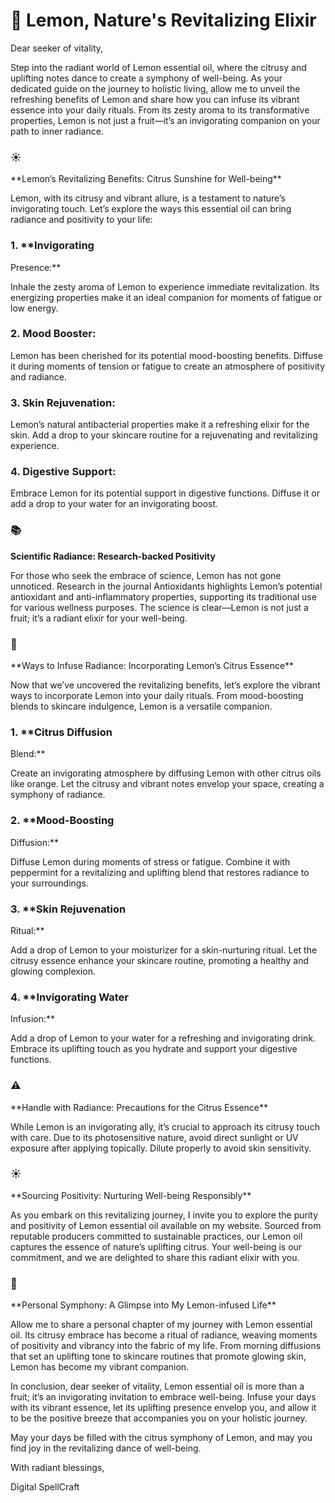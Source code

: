 # 🍋 Lemon, Nature's Revitalizing Elixir

Dear seeker of vitality,

Step into the radiant world of Lemon essential oil, where the citrusy
and uplifting notes dance to create a symphony of well-being. As your
dedicated guide on the journey to holistic living, allow me to unveil
the refreshing benefits of Lemon and share how you can infuse its
vibrant essence into your daily rituals. From its zesty aroma to its
transformative properties, Lemon is not just a fruit—it’s an
invigorating companion on your path to inner radiance.

### ☀️
\*\*Lemon’s Revitalizing Benefits: Citrus Sunshine for
Well-being\*\*

Lemon, with its citrusy and vibrant allure, is a testament to
nature’s invigorating touch. Let’s explore the ways this essential oil
can bring radiance and positivity to your life:

### 1. \*\*Invigorating
Presence:\*\*

Inhale the zesty aroma of Lemon to experience immediate
revitalization. Its energizing properties make it an ideal companion for
moments of fatigue or low energy.

### 2. **Mood Booster:**

Lemon has been cherished for its potential mood-boosting benefits.
Diffuse it during moments of tension or fatigue to create an atmosphere
of positivity and radiance.

### 3. **Skin Rejuvenation:**

Lemon’s natural antibacterial properties make it a refreshing elixir
for the skin. Add a drop to your skincare routine for a rejuvenating and
revitalizing experience.

### 4. **Digestive Support:**

Embrace Lemon for its potential support in digestive functions.
Diffuse it or add a drop to your water for an invigorating boost.

### 📚
**Scientific Radiance: Research-backed Positivity**

For those who seek the embrace of science, Lemon has not gone
unnoticed. Research in the journal Antioxidants highlights Lemon’s
potential antioxidant and anti-inflammatory properties, supporting its
traditional use for various wellness purposes. The science is
clear—Lemon is not just a fruit; it’s a radiant elixir for your
well-being.

### 🌿
\*\*Ways to Infuse Radiance: Incorporating Lemon’s Citrus
Essence\*\*

Now that we’ve uncovered the revitalizing benefits, let’s explore the
vibrant ways to incorporate Lemon into your daily rituals. From
mood-boosting blends to skincare indulgence, Lemon is a versatile
companion.

### 1. \*\*Citrus Diffusion
Blend:\*\*

Create an invigorating atmosphere by diffusing Lemon with other
citrus oils like orange. Let the citrusy and vibrant notes envelop your
space, creating a symphony of radiance.

### 2. \*\*Mood-Boosting
Diffusion:\*\*

Diffuse Lemon during moments of stress or fatigue. Combine it with
peppermint for a revitalizing and uplifting blend that restores radiance
to your surroundings.

### 3. \*\*Skin Rejuvenation
Ritual:\*\*

Add a drop of Lemon to your moisturizer for a skin-nurturing ritual.
Let the citrusy essence enhance your skincare routine, promoting a
healthy and glowing complexion.

### 4. \*\*Invigorating Water
Infusion:\*\*

Add a drop of Lemon to your water for a refreshing and invigorating
drink. Embrace its uplifting touch as you hydrate and support your
digestive functions.

### ⚠️
\*\*Handle with Radiance: Precautions for the Citrus
Essence\*\*

While Lemon is an invigorating ally, it’s crucial to approach its
citrusy touch with care. Due to its photosensitive nature, avoid direct
sunlight or UV exposure after applying topically. Dilute properly to
avoid skin sensitivity.

### ☀️
\*\*Sourcing Positivity: Nurturing Well-being
Responsibly\*\*

As you embark on this revitalizing journey, I invite you to explore
the purity and positivity of Lemon essential oil available on my
website. Sourced from reputable producers committed to sustainable
practices, our Lemon oil captures the essence of nature’s uplifting
citrus. Your well-being is our commitment, and we are delighted to share
this radiant elixir with you.

### 🌿
\*\*Personal Symphony: A Glimpse into My Lemon-infused
Life\*\*

Allow me to share a personal chapter of my journey with Lemon
essential oil. Its citrusy embrace has become a ritual of radiance,
weaving moments of positivity and vibrancy into the fabric of my life.
From morning diffusions that set an uplifting tone to skincare routines
that promote glowing skin, Lemon has become my vibrant companion.

In conclusion, dear seeker of vitality, Lemon essential oil is more
than a fruit; it’s an invigorating invitation to embrace well-being.
Infuse your days with its vibrant essence, let its uplifting presence
envelop you, and allow it to be the positive breeze that accompanies you
on your holistic journey.

May your days be filled with the citrus symphony of Lemon, and may
you find joy in the revitalizing dance of well-being.

With radiant blessings, 

Digital SpellCraft
